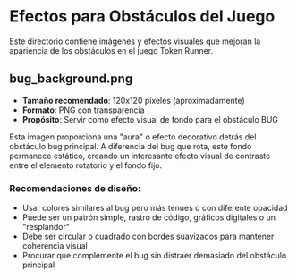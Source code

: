 # Efectos para Obstáculos del Juego

Este directorio contiene imágenes y efectos visuales que mejoran la apariencia de los obstáculos en el juego Token Runner.

## bug_background.png

- **Tamaño recomendado**: 120x120 píxeles (aproximadamente)
- **Formato**: PNG con transparencia
- **Propósito**: Servir como efecto visual de fondo para el obstáculo BUG

Esta imagen proporciona una "aura" o efecto decorativo detrás del obstáculo bug principal. A diferencia del bug que rota, este fondo permanece estático, creando un interesante efecto visual de contraste entre el elemento rotatorio y el fondo fijo.

### Recomendaciones de diseño:
- Usar colores similares al bug pero más tenues o con diferente opacidad
- Puede ser un patrón simple, rastro de código, gráficos digitales o un "resplandor"
- Debe ser circular o cuadrado con bordes suavizados para mantener coherencia visual
- Procurar que complemente el bug sin distraer demasiado del obstáculo principal 